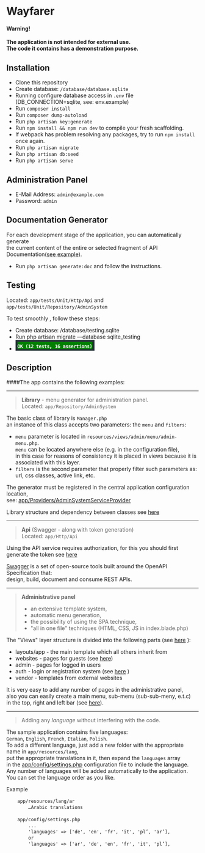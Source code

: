 Wayfarer
=

#### Warning!
**The application is not intended for external use.**  
**The code it contains has a demonstration purpose.**

## Installation

* Clone this repository
* Create database: `/database/database.sqlite`
* Running configure database access in `.env` file (DB_CONNECTION=sqlite, see: env.example)
* Run `composer install`
* Run `composer dump-autoload`
* Run `php artisan key:generate`
* Run `npm install && npm run dev` to compile your fresh scaffolding.
* If webpack has problem resolving any packages, try to run `npm install` once again.
* Run `php artisan migrate`
* Run `php artisan db:seed`
* Run `php artisan serve`

## Administration Panel
	
- E-Mail Address: `admin@example.com`
- Password: `admin`

## Documentation Generator

For each development stage of the application, you can automatically generate  
the current content of the entire or selected fragment of API Documentation([see example](doc/markdown/repository/sami/wayfarerApiDocumentationExample.md)).  
- Run `php artisan generate:doc` and follow the instructions.


## Testing 

Located: `app/tests/Unit/Http/Api` and `app/tests/Unit/Repository/AdminSystem`

To test smoothly , follow these steps:

* Create database: /database/testing.sqlite
* Run php artisan migrate —database sqlite_testing
* ![](doc/images/test/test.png)

## Description

####The app contains the following examples:
***
>**Library** - menu generator for administration panel.  
>  Located: `app/Repository/AdminSystem`

The basic class of library is `Manager.php`  
an instance of this class accepts two parameters: the `menu` and `filters`:   
- `menu` parameter is located in `resources/views/admin/menu/admin-menu.php`.  
  `menu` can be located anywhere else (e.g. in the configuration file),  
  in this case for reasons of consistency it is placed in views because it is associated with this layer. 
-  `filters` is the second parameter that properly filter such parameters as: url, css classes, active link, etc.

The generator must be registered in the central application configuration location,  
see: [app/Providers/AdminSystemServiceProvider](app/Providers/AdminSystemServiceProvider.php)  

Library structure and dependency between classes see [here](doc/markdown/repository/adminSystem/adminSystem.md)  
***
>**Api** (Swagger - along with token generation)  
>Located: `app/Http/Api`

Using the API service requires authorization, for this you should first generate the token see [here](doc/markdown/userManual/userManual.md)  
 
[Swagger](https://swagger.io/docs/specification/about/) is a set of open-source tools built around the OpenAPI Specification that:  
design, build, document and consume REST APIs.
***
>**Administrative panel**  
>   * an extensive template system,  
>   * automatic menu generation,  
>   * the possibility of using the SPA technique,  
>   * "all in one file" techniques (HTML, CSS, JS in index.blade.php)

The "Views" layer structure is divided into the following parts (see [here](doc/markdown/views/views.md) ):
* layouts/app - the main template which all others inherit from
* websites - pages for guests (see [here](doc/markdown/views/websites/websites.md))
* admin - pages for logged in users
* auth - login or registration system (see [here](doc/markdown/views/auth/auth.md) )
* vendor - templates from external websites

It is very easy to add any number of pages in the administrative panel,  
also you can easily create a main menu, sub-menu (sub-sub-meny, e.t.c)  
in the top, right and left bar (see [here](doc/markdown/views/admin/admin.md)).
***
>Adding any *language* without interfering with the code.

The sample application contains five languages:  
`German`, `English`, `French`, `Italian`, `Polish`.    
To add a different language, just add a new folder with the appropriate name in `app/resources/lang`,  
put the appropriate translations in it, then expand the `languages` array  
in the [app/config/settings.php](config/settings.php) configuration file to include the language.   
Any number of languages will be added automatically to the application.  
You can set the language order as you like.  

Example
````
    app/resources/lang/ar
        …Arabic translations

    app/config/settings.php
        ...
        'languages' => ['de', 'en', 'fr', 'it', 'pl’, 'ar’],
        or
        'languages' => ['ar', 'de', 'en', 'fr', 'it', 'pl’],
````

